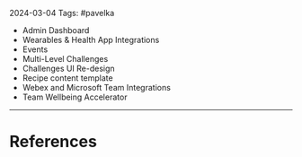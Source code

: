 2024-03-04
Tags: #pavelka

- Admin Dashboard
- Wearables & Health App Integrations
- Events
- Multi-Level Challenges
- Challenges UI Re-design
- Recipe content template
- Webex and Microsoft Team Integrations
- Team Wellbeing Accelerator

---
# References
